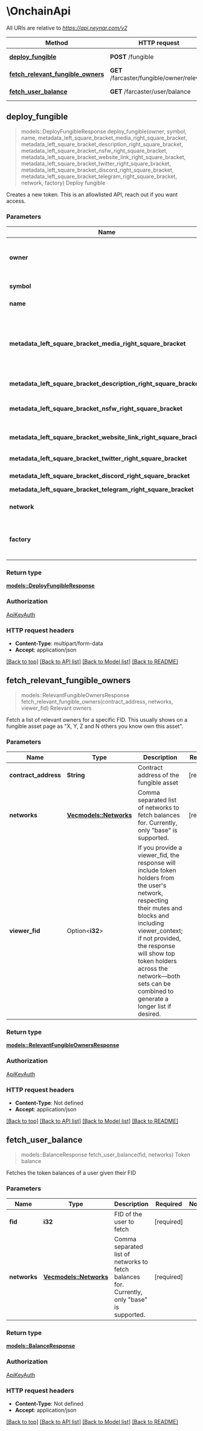 # \OnchainApi

All URIs are relative to *https://api.neynar.com/v2*

Method | HTTP request | Description
------------- | ------------- | -------------
[**deploy_fungible**](OnchainApi.md#deploy_fungible) | **POST** /fungible | Deploy fungible
[**fetch_relevant_fungible_owners**](OnchainApi.md#fetch_relevant_fungible_owners) | **GET** /farcaster/fungible/owner/relevant | Relevant owners
[**fetch_user_balance**](OnchainApi.md#fetch_user_balance) | **GET** /farcaster/user/balance | Token balance



## deploy_fungible

> models::DeployFungibleResponse deploy_fungible(owner, symbol, name, metadata_left_square_bracket_media_right_square_bracket, metadata_left_square_bracket_description_right_square_bracket, metadata_left_square_bracket_nsfw_right_square_bracket, metadata_left_square_bracket_website_link_right_square_bracket, metadata_left_square_bracket_twitter_right_square_bracket, metadata_left_square_bracket_discord_right_square_bracket, metadata_left_square_bracket_telegram_right_square_bracket, network, factory)
Deploy fungible

Creates a new token. This is an allowlisted API, reach out if you want access. 

### Parameters


Name | Type | Description  | Required | Notes
------------- | ------------- | ------------- | ------------- | -------------
**owner** | **String** | Ethereum address of the one who is creating the token | [required] |
**symbol** | **String** | Symbol/Ticker for the token | [required] |
**name** | **String** | Name of the token | [required] |
**metadata_left_square_bracket_media_right_square_bracket** | Option<**Vec<u8>**> | Media file associated with the token.  Supported formats are image/jpeg, image/gif and image/png  |  |
**metadata_left_square_bracket_description_right_square_bracket** | Option<**String**> | Description of the token |  |
**metadata_left_square_bracket_nsfw_right_square_bracket** | Option<**String**> | Indicates if the token is NSFW (Not Safe For Work).  |  |
**metadata_left_square_bracket_website_link_right_square_bracket** | Option<**String**> | Website link related to the token |  |
**metadata_left_square_bracket_twitter_right_square_bracket** | Option<**String**> | Twitter profile link |  |
**metadata_left_square_bracket_discord_right_square_bracket** | Option<**String**> | Discord server link |  |
**metadata_left_square_bracket_telegram_right_square_bracket** | Option<**String**> | Telegram link |  |
**network** | Option<**String**> | Network/Chain name |  |[default to base]
**factory** | Option<**String**> | Factory name - wow -> [wow.xyz](https://wow.xyz) - clanker -> [clanker.world](https://www.clanker.world)  |  |[default to wow]

### Return type

[**models::DeployFungibleResponse**](DeployFungibleResponse.md)

### Authorization

[ApiKeyAuth](../README.md#ApiKeyAuth)

### HTTP request headers

- **Content-Type**: multipart/form-data
- **Accept**: application/json

[[Back to top]](#) [[Back to API list]](../README.md#documentation-for-api-endpoints) [[Back to Model list]](../README.md#documentation-for-models) [[Back to README]](../README.md)


## fetch_relevant_fungible_owners

> models::RelevantFungibleOwnersResponse fetch_relevant_fungible_owners(contract_address, networks, viewer_fid)
Relevant owners

Fetch a list of relevant owners for a specific FID. This usually shows on a fungible asset page as \"X, Y, Z and N others you know own this asset\".

### Parameters


Name | Type | Description  | Required | Notes
------------- | ------------- | ------------- | ------------- | -------------
**contract_address** | **String** | Contract address of the fungible asset | [required] |
**networks** | [**Vec<models::Networks>**](models::Networks.md) | Comma separated list of networks to fetch balances for. Currently, only \"base\" is supported. | [required] |
**viewer_fid** | Option<**i32**> | If you provide a viewer_fid, the response will include token holders from the user's network, respecting their mutes and blocks and including viewer_context; if not provided, the response will show top token holders across the network—both sets can be combined to generate a longer list if desired. |  |

### Return type

[**models::RelevantFungibleOwnersResponse**](RelevantFungibleOwnersResponse.md)

### Authorization

[ApiKeyAuth](../README.md#ApiKeyAuth)

### HTTP request headers

- **Content-Type**: Not defined
- **Accept**: application/json

[[Back to top]](#) [[Back to API list]](../README.md#documentation-for-api-endpoints) [[Back to Model list]](../README.md#documentation-for-models) [[Back to README]](../README.md)


## fetch_user_balance

> models::BalanceResponse fetch_user_balance(fid, networks)
Token balance

Fetches the token balances of a user given their FID

### Parameters


Name | Type | Description  | Required | Notes
------------- | ------------- | ------------- | ------------- | -------------
**fid** | **i32** | FID of the user to fetch | [required] |
**networks** | [**Vec<models::Networks>**](models::Networks.md) | Comma separated list of networks to fetch balances for. Currently, only \"base\" is supported. | [required] |

### Return type

[**models::BalanceResponse**](BalanceResponse.md)

### Authorization

[ApiKeyAuth](../README.md#ApiKeyAuth)

### HTTP request headers

- **Content-Type**: Not defined
- **Accept**: application/json

[[Back to top]](#) [[Back to API list]](../README.md#documentation-for-api-endpoints) [[Back to Model list]](../README.md#documentation-for-models) [[Back to README]](../README.md)

